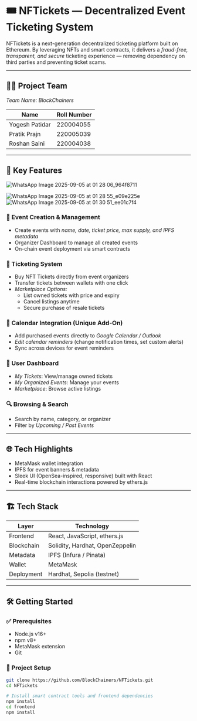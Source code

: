# 🎟 NFTickets — Decentralized Event Ticketing System  

NFTickets is a next-generation decentralized ticketing platform built on Ethereum. By leveraging NFTs and smart contracts, it delivers a *fraud-free, transparent, and secure* ticketing experience — removing dependency on third parties and preventing ticket scams.  

---

## 👨‍💻 Project Team  
*Team Name: BlockChainers*  

| Name           | Roll Number |
|----------------|-------------|
| Yogesh Patidar | 220004055   |
| Pratik Prajn   | 220005039   |
| Roshan Saini   | 220004038   |

---

## 🚀 Key Features  

![WhatsApp Image 2025-09-05 at 01 28 06_964f8711](https://github.com/user-attachments/assets/944d79ae-c47d-4324-b3e4-f7011a92711e)

![WhatsApp Image 2025-09-05 at 01 28 55_e09e225e](https://github.com/user-attachments/assets/209bece9-ce77-430f-aaae-2b917d9c2d57)
![WhatsApp Image 2025-09-05 at 01 30 51_ee01c7f4](https://github.com/user-attachments/assets/50309829-d10b-47de-92e9-8566b9ec2627)

### 🧾 Event Creation & Management  
- Create events with *name, date, ticket price, max supply, and IPFS metadata*  
- Organizer Dashboard to manage all created events  
- On-chain event deployment via smart contracts  

### 🎫 Ticketing System  
- Buy NFT Tickets directly from event organizers  
- Transfer tickets between wallets with one click  
- *Marketplace Options:*  
  - List owned tickets with price and expiry  
  - Cancel listings anytime  
  - Secure purchase of resale tickets  

### 📅 Calendar Integration (Unique Add-On)  
- Add purchased events directly to *Google Calendar / Outlook*  
- *Edit calendar reminders* (change notification times, set custom alerts)  
- Sync across devices for event reminders  

### 👤 User Dashboard  
- *My Tickets*: View/manage owned tickets  
- *My Organized Events*: Manage your events  
- *Marketplace*: Browse active listings  

### 🔍 Browsing & Search  
- Search by name, category, or organizer  
- Filter by *Upcoming / Past Events*  

---

## 🌐 Tech Highlights  
- MetaMask wallet integration  
- IPFS for event banners & metadata  
- Sleek UI (OpenSea-inspired, responsive) built with React  
- Real-time blockchain interactions powered by ethers.js  

---

## 🏗 Tech Stack  

| Layer       | Technology                         |
|-------------|------------------------------------|
| Frontend    | React, JavaScript, ethers.js       |
| Blockchain  | Solidity, Hardhat, OpenZeppelin    |
| Metadata    | IPFS (Infura / Pinata)             |
| Wallet      | MetaMask                           |
| Deployment  | Hardhat, Sepolia (testnet)         |

---

## 🛠 Getting Started  

### ✅ Prerequisites  
- Node.js v16+  
- npm v8+  
- MetaMask extension  
- Git  

### 🔧 Project Setup  
```bash
git clone https://github.com/BlockChainers/NFTickets.git
cd NFTickets

# Install smart contract tools and frontend dependencies
npm install
cd frontend
npm install
